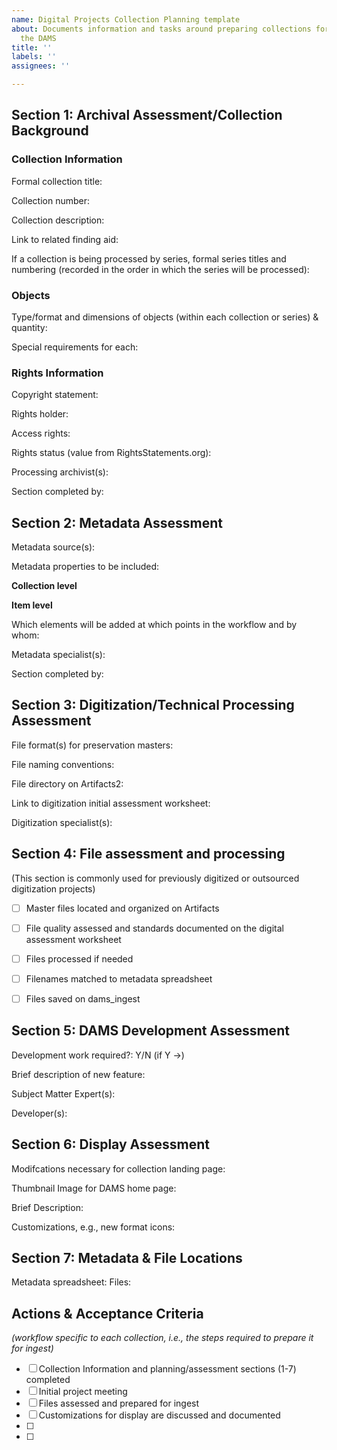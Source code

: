 ```yaml
---
name: Digital Projects Collection Planning template
about: Documents information and tasks around preparing collections for ingest in
  the DAMS
title: ''
labels: ''
assignees: ''

---
```


## Section 1: Archival Assessment/Collection Background

### Collection Information

Formal collection title:

Collection number:

Collection description:

Link to related finding aid:

If a collection is being processed by series, formal series titles and numbering (recorded in the order in which the series will be processed):

### Objects

Type/format and dimensions of objects (within each collection or series) & quantity:

Special requirements for each:

### Rights Information

Copyright statement: 

Rights holder: 

Access rights:

Rights status (value from RightsStatements.org):


Processing archivist(s):

Section completed by: 


## Section 2: Metadata Assessment

Metadata source(s):

Metadata properties to be included:

**Collection level**

**Item level**

Which elements will be added at which points in the workflow and by whom:


Metadata specialist(s): 

Section completed by:


## Section 3: Digitization/Technical Processing Assessment

File format(s) for preservation masters:

File naming conventions:

File directory on Artifacts2:

Link to digitization initial assessment worksheet:

Digitization specialist(s):

## Section 4: File assessment and processing
(This section is commonly used for previously digitized or outsourced digitization projects)

- [ ] Master files located and organized on Artifacts

- [ ] File quality assessed and standards documented on the digital assessment worksheet

- [ ] Files processed if needed

- [ ] Filenames matched to metadata spreadsheet

- [ ] Files saved on dams_ingest

## Section 5: DAMS Development Assessment

Development work required?: Y/N   (if Y →)
    
Brief description of new feature:
    

Subject Matter Expert(s):
    
Developer(s):


## Section 6: Display Assessment

Modifcations necessary for collection landing page:

Thumbnail Image for DAMS home page:

Brief Description:

Customizations, e.g., new format icons:


## Section 7: Metadata & File Locations

Metadata spreadsheet:
Files:

## Actions & Acceptance Criteria 
_(workflow specific to each collection, i.e., the steps required to prepare it for ingest)_

- [ ]  Collection Information and planning/assessment sections (1-7) completed
- [ ]  Initial project meeting
- [ ]  Files assessed and prepared for ingest
- [ ]  Customizations for display are discussed and documented
- [ ]  
- [ ]
